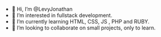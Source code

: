 - 👋 Hi, I’m @LevyJonathan
- 👀 I’m interested in fullstack development.
- 🌱 I’m currently learning HTML, CSS, JS , PHP and RUBY.
- 💞️ I’m looking to collaborate on small projects, only to learn.


<!---
LevyJonathan/LevyJonathan is a ✨ special ✨ repository because its `README.md` (this file) appears on your GitHub profile.
You can click the Preview link to take a look at your changes.
--->
